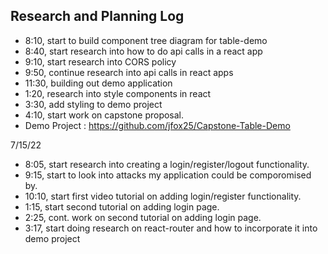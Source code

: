 ## Research and Planning Log
* 8:10, start to build component tree diagram for table-demo
* 8:40, start research into how to do api calls in a react app
* 9:10, start research into CORS policy
* 9:50, continue research into api calls in react apps
* 11:30, building out demo application
* 1:20, research into style components in react
* 3:30, add styling to demo project
* 4:10, start work on capstone proposal. 
* Demo Project : https://github.com/jfox25/Capstone-Table-Demo

7/15/22
* 8:05, start research into creating a login/register/logout functionality. 
* 9:15, start to look into attacks my application could be comporomised by.
* 10:10, start first video tutorial on adding login/register functionality.
* 1:15, start second tutorial on adding login page.
* 2:25, cont. work on second tutorial on adding login page.
* 3:17, start doing research on react-router and how to incorporate it into demo project
